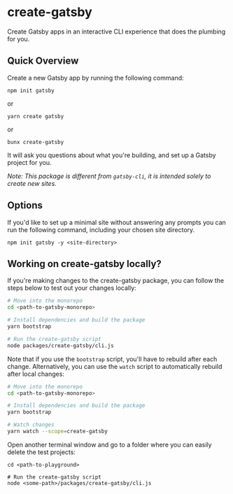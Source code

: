 # create-gatsby

Create Gatsby apps in an interactive CLI experience that does the plumbing for you.

## Quick Overview

Create a new Gatsby app by running the following command:

```shell
npm init gatsby
```

or

```shell
yarn create gatsby
```

or

```shell
bunx create-gatsby
```

It will ask you questions about what you're building, and set up a Gatsby project for you.

_Note: This package is different from `gatsby-cli`, it is intended solely to create new sites._

## Options

If you'd like to set up a minimal site without answering any prompts you can run the following command, including your chosen site directory.

```
npm init gatsby -y <site-directory>
```

## Working on create-gatsby locally?

If you're making changes to the create-gatsby package, you can follow the steps below to test out your changes locally:

```sh
# Move into the monorepo
cd <path-to-gatsby-monorepo>

# Install dependencies and build the package
yarn bootstrap

# Run the create-gatsby script
node packages/create-gatsby/cli.js
```

Note that if you use the `bootstrap` script, you'll have to rebuild after each change. Alternatively, you can use the `watch` script to automatically rebuild after local changes:

```sh
# Move into the monorepo
cd <path-to-gatsby-monorepo>

# Install dependencies and build the package
yarn bootstrap

# Watch changes
yarn watch --scope=create-gatsby
```

Open another terminal window and go to a folder where you can easily delete the test projects:

```
cd <path-to-playground>

# Run the create-gatsby script
node <some-path>/packages/create-gatsby/cli.js
```
